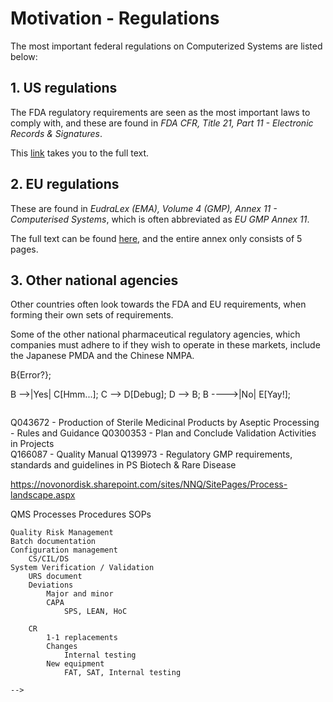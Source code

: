 # Motivation - Regulations

The most important federal regulations on Computerized Systems are listed below:

## 1. US regulations
The FDA regulatory requirements are seen as the most important laws to comply with, and these are found in 
_FDA CFR, Title 21, Part 11 - Electronic Records & Signatures_.

This [link](https://www.ecfr.gov/current/title-21/chapter-I/subchapter-A/part-11) takes you to the full text.


## 2. EU regulations
These are found in _EudraLex (EMA), Volume 4 (GMP), Annex 11 - Computerised Systems_, which is often abbreviated as _EU GMP Annex 11_.

The full text can be found [here](https://health.ec.europa.eu/system/files/2016-11/annex11_01-2011_en_0.pdf), 
and the entire annex only consists of 5 pages.

## 3. Other national agencies
Other countries often look towards the FDA and EU requirements, when forming their own sets of requirements.

Some of the other national pharmaceutical regulatory agencies, 
which companies must adhere to if they wish to operate in these markets, include the Japanese PMDA and the Chinese NMPA.



<!-- The high degree of desired regulatory controll of governmental agencies, mean that laws governing daily life on
pharmaceutical plants are very encompassing. This entails describing most actions through SOPs - Standard Operating Procedures. -->


<!-- _Software validation is part of the computerized systems validation (CSV) process._ -->

<!--
``` mermaid
graph LR
  A[Start] --> B{Error?};
  B -->|Yes| C[Hmm...];
  C --> D[Debug];
  D --> B;
  B ---->|No| E[Yay!];
```

```
Q043672 - Production of Sterile Medicinal Products by Aseptic Processing - Rules and Guidance
Q0300353 - Plan and Conclude Validation Activities in Projects	
Q166087​ - Quality Manual 
Q139973 - Regulatory GMP requirements, standards and guidelines in PS Biotech & Rare Disease

https://novonordisk.sharepoint.com/sites/NNQ/SitePages/Process-landscape.aspx

QMS
	Processes
	Procedures
		SOPs
	
	Quality Risk Management
	Batch documentation
	Configuration management
		CS/CIL/DS
	System Verification / Validation
		URS document
		Deviations
			Major and minor
			CAPA
				SPS, LEAN, HoC

		CR
			1-1 replacements
			Changes
				Internal testing
			New equipment
				FAT, SAT, Internal testing
```
-->